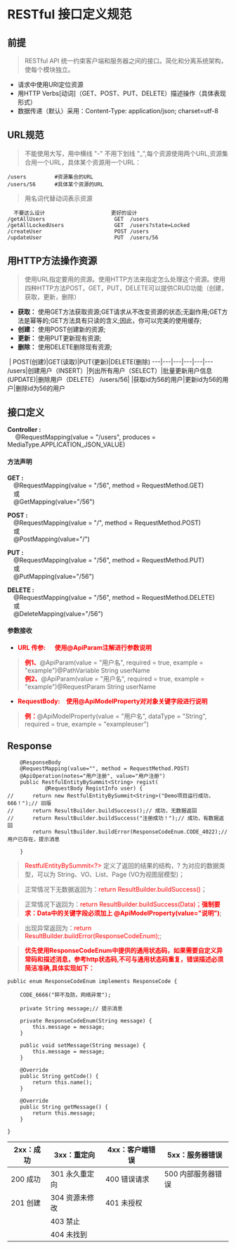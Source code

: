 # RESTful 接口定义规范
## 前提   
> RESTful API 统一约束客户端和服务器之间的接口。简化和分离系统架构，使每个模块独立。   
- 请求中使用URI定位资源   
- 用HTTP Verbs[动词]（GET、POST、PUT、DELETE）描述操作（具体表现形式）   
- 数据传递（默认）采用：Content-Type: application/json; charset=utf-8   

## URL规范   
> 不能使用大写，用中横线 "-" 不用下划线 "_",每个资源使用两个URL,资源集合用一个URL，具体某个资源用一个URL：

```
/users         #资源集合的URL
/users/56      #具体某个资源的URL
```   
> 用名词代替动词表示资源

```
  不要这么设计                     更好的设计
/getAllUsers                      GET  /users
/getAllLockedUsers                GET  /users?state=Locked
/createUser                       POST /users
/updateUser                       PUT  /users/56
```   

## 用HTTP方法操作资源   
>使用URL指定要用的资源。使用HTTP方法来指定怎么处理这个资源。使用四种HTTP方法POST，GET，PUT，DELETE可以提供CRUD功能（创建，获取，更新，删除）   
- <b>获取：</b> 使用GET方法获取资源;GET请求从不改变资源的状态;无副作用;GET方法是幂等的;GET方法具有只读的含义;因此，你可以完美的使用缓存;     
- <b>创建：</b> 使用POST创建新的资源;   
- <b>更新：</b> 使用PUT更新现有资源;  
- <b>删除：</b> 使用DELETE删除现有资源;   


&nbsp;| POST(创建)|GET(读取)|PUT(更新)|DELETE(删除)
---|---|---|---|---|---   
/users|创建用户（INSERT）|列出所有用户（SELECT）|批量更新用户信息(UPDATE)|删除用户（DELETE）
/users/56|&nbsp;|获取id为56的用户|更新id为56的用户|删除id为56的用户   

## 接口定义   

<b>Controller :</b>   
&emsp; @RequestMapping(value = "/users", produces = MediaType.APPLICATION_JSON_VALUE)   
#### 方法声明
<b>GET :</b>    
&emsp;@RequestMapping(value = "/56", method = RequestMethod.GET)   
&emsp;或   
&emsp;@GetMapping(value="/56")

<b>POST :</b>    
&emsp;@RequestMapping(value = "/", method = RequestMethod.POST)      
&emsp;或   
&emsp;@PostMapping(value="/")   

<b>PUT :</b>    
&emsp;@RequestMapping(value = "/56", method = RequestMethod.PUT)      
&emsp;或   
&emsp;@PutMapping(value="/56")   

<b>DELETE :</b>    
&emsp;@RequestMapping(value = "/56", method = RequestMethod.DELETE)   
&emsp;或      
&emsp;@DeleteMapping(value="/56")   

#### 参数接收   
- <font color="red"><b>URL 传参: &emsp; 使用@ApiParam注解进行参数说明</b></font> 
> <font color="red"><b>例1、</b></font>@ApiParam(value = "用户名", required = true, example = "example")@PathVariable String userName   
> <font color="red"><b>例2、</b></font>@ApiParam(value = "用户名", required = true, example = "example")@RequestParam String userName   

- <font color="red"><b>RequestBody:&emsp;使用@ApiModelProperty对对象关键字段进行说明</b></font>   
> <font color="red"><b>例：</b></font>@ApiModelProperty(value = "用户名", dataType = "String", required = true, example = "exampleuser")

## Response   


```   
    @ResponseBody
	@RequestMapping(value="", method = RequestMethod.POST)
	@ApiOperation(notes="用户注册", value="用户注册")
	public RestfulEntityBySummit<String> regist(
			@RequestBody RegistInfo user) {
//		return new RestfulEntityBySummit<String>("Demo项目运行成功，666！");// 旧版
//		return ResultBuilder.buildSuccess();// 成功，无数据返回
//		return ResultBuilder.buildSuccess("注册成功！");// 成功，有数据返回
		return ResultBuilder.buildError(ResponseCodeEnum.CODE_4022);// 用户已存在，提示消息
		
	}
```
> <font color="red">RestfulEntityBySummit<?></font> 定义了返回的结果的结构，? 为对应的数据类型，可以为 String、VO、List<VO>、Page<VO> (VO为视图层模型)；   

> 正常情况下无数据返回为：<font color="red">return ResultBuilder.buildSuccess()</font>；   

> 正常情况下返回为：<font color="red">return ResultBuilder.buildSuccess(Data)；<b>强制要求：Data中的关键字段必须加上&nbsp;@ApiModelProperty(value="说明")</b></font>;   

> 出现异常返回为：<font color="red">return ResultBuilder.buildError(ResponseCodeEnum);</font>;

> <font color="red"><b>优先使用ResponseCodeEnum中提供的通用状态码，如果需要自定义异常码和描述消息，参考http状态码,不可与通用状态码重复，错误描述必须简洁准确,具体实现如下：</b></font>   

```   
public enum ResponseCodeEnum implements ResponseCode {

	CODE_6666("猝不及防，网络异常");

	private String message;// 提示消息

	private ResponseCodeEnum(String message) {
		this.message = message;
	}

	public void setMessage(String message) {
		this.message = message;
	}

	@Override
	public String getCode() {
		return this.name();
	}

	@Override
	public String getMessage() {
		return this.message;
	}

}
```

2xx：成功|3xx：重定向|4xx：客户端错误|5xx：服务器错误
---|---|---|---
200 成功|301 永久重定向|400 错误请求|500 内部服务器错误
201 创建|304 资源未修改|401 未授权|
||403 禁止|
||404 未找到|
